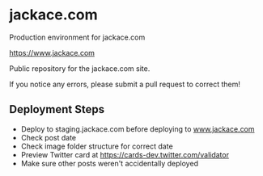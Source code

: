 # jackace.com

Production environment for jackace.com

https://www.jackace.com

Public repository for the jackace.com site.

If you notice any errors, please submit a pull request to correct them!

## Deployment Steps

* Deploy to staging.jackace.com before deploying to www.jackace.com
* Check post date
* Check image folder structure for correct date
* Preview Twitter card at https://cards-dev.twitter.com/validator
* Make sure other posts weren't accidentally deployed
